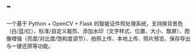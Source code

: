 # -
一个基于 Python + OpenCV + Flask 的智能证件照处理系统，支持换背景色（白/蓝/红）、标准/自定义裁剪、添加水印（文字样式、位置、大小、飘屏）、图像增强（亮度/对比度/饱和度调节）、拍照上传、本地上传、照片预览、保存导出与一键还原等功能。
